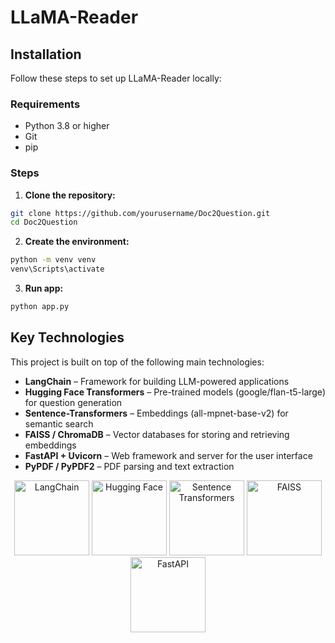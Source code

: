 # LLaMA-Reader

## Installation 

Follow these steps to set up LLaMA-Reader locally:

### Requirements 
- Python 3.8 or higher
- Git 
- pip 

### Steps 

1. **Clone the repository:**
```bash
git clone https://github.com/yourusername/Doc2Question.git
cd Doc2Question
```

2. **Create the environment:**
```bash
python -m venv venv
venv\Scripts\activate
```

3. **Run app:**
```bash
python app.py
```

## Key Technologies

This project is built on top of the following main technologies:

- **LangChain** – Framework for building LLM-powered applications  
- **Hugging Face Transformers** – Pre-trained models (google/flan-t5-large) for question generation  
- **Sentence-Transformers** – Embeddings (all-mpnet-base-v2) for semantic search  
- **FAISS / ChromaDB** – Vector databases for storing and retrieving embeddings  
- **FastAPI + Uvicorn** – Web framework and server for the user interface  
- **PyPDF / PyPDF2** – PDF parsing and text extraction  

<p align="center">
  <img src="https://encrypted-tbn0.gstatic.com/images?q=tbn:ANd9GcTGGDRzWjTYrD5HSvHziGN6t6UcVDZVIwq2rw&s" alt="LangChain" width="120"/>
  <img src="https://huggingface.co/front/assets/huggingface_logo-noborder.svg" alt="Hugging Face" width="120"/>
  <img src="https://encrypted-tbn0.gstatic.com/images?q=tbn:ANd9GcR23iOonB187tJq9_-Zo4Vt2I8rjvnFwYd-Eg&s" alt="Sentence Transformers" width="120"/>
  <img src="https://daxg39y63pxwu.cloudfront.net/images/blog/faiss-vector-database/FAISS_Vector_Database.webp" alt="FAISS" width="120"/>
  <img src="https://fastapi.tiangolo.com/img/logo-margin/logo-teal.png" alt="FastAPI" width="120"/>
</p>
